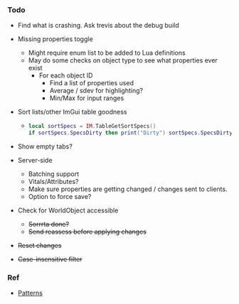 ### Todo

* Find what is crashing.  Ask trevis about the debug build

* Missing properties toggle

  * Might require enum list to be added to Lua  definitions
  * May do some checks on object type to see what properties ever exist
    * For each object ID
      * Find a list of properties used
      * Average / sdev for highlighting?
      * Min/Max for input ranges

* Sort lists/other ImGui table goodness

  * ```lua
    local sortSpecs = IM.TableGetSortSpecs()
    if sortSpecs.SpecsDirty then print("Dirty") sortSpecs.SpecsDirty = false end
    ```

* Show empty tabs?

* Server-side

  * Batching support
  * Vitals/Attributes?
  * Make sure properties are getting changed / changes sent to clients.
  * Option to force save?

* Check for WorldObject accessible

  * ~~Sorrrta done?~~
  * ~~Send reassess before applying changes~~

* ~~Reset changes~~

* ~~Case-insensitive filter~~



### Ref

* [Patterns](http://www.lua.org/manual/5.1/manual.html#5.4.1)

